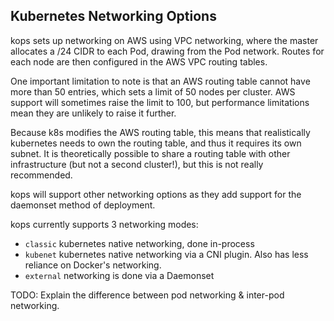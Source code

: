 ## Kubernetes Networking Options

kops sets up networking on AWS using VPC networking, where the master allocates a /24 CIDR to each Pod,
drawing from the Pod network.  Routes for each node are then configured in the AWS VPC routing tables.

One important limitation to note is that an AWS routing table cannot have more than 50 entries, which sets a limit of
50 nodes per cluster.  AWS support will sometimes raise the limit to 100, but performance limitations mean
they are unlikely to raise it further.

Because k8s modifies the AWS routing table, this means that realistically kubernetes needs to own the
routing table, and thus it requires its own subnet.  It is theoretically possible to share a routing table
with other infrastructure (but not a second cluster!), but this is not really recommended.

kops will support other networking options as they add support for the daemonset method of deployment.


kops currently supports 3 networking modes:

* `classic` kubernetes native networking, done in-process
* `kubenet` kubernetes native networking via a CNI plugin.  Also has less reliance on Docker's networking.
* `external` networking is done via a Daemonset

TODO: Explain the difference between pod networking & inter-pod networking.